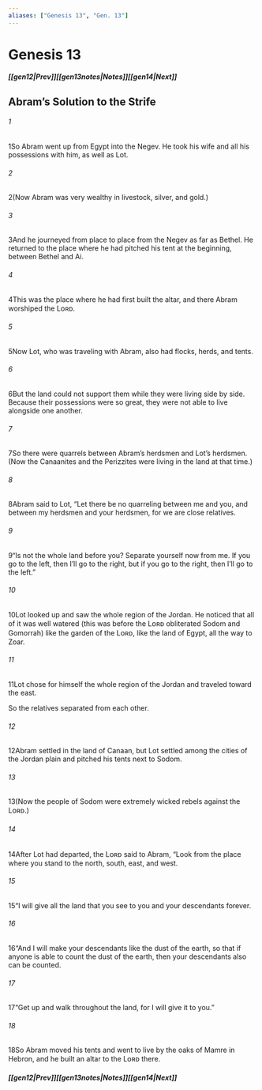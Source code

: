 ```yaml
---
aliases: ["Genesis 13", "Gen. 13"]
---
```

# Genesis 13
##### <span class=arrow-left></span>[[gen12|Prev]]<span class=navigation-separator></span>[[gen13notes|Notes]]<span class=navigation-separator></span>[[gen14|Next]]<span class=arrow-right></span>
## Abram’s Solution to the Strife
###### 1
<span class=verse-first>1</span>So Abram went up from Egypt into the Negev. He took his wife and all his possessions with him, as well as Lot.
<div class=paragraph-break></div>

###### 2
<span class=verse-first>2</span>(Now Abram was very wealthy in livestock, silver, and gold.)
###### 3
<span class=verse-body>3</span>And he journeyed from place to place from the Negev as far as Bethel. He returned to the place where he had pitched his tent at the beginning, between Bethel and Ai.
###### 4
<span class=verse-body>4</span>This was the place where he had first built the altar, and there Abram worshiped the Lᴏʀᴅ.
<div class=paragraph-break></div>

###### 5
<span class=verse-first>5</span>Now Lot, who was traveling with Abram, also had flocks, herds, and tents.
###### 6
<span class=verse-body>6</span>But the land could not support them while they were living side by side. Because their possessions were so great, they were not able to live alongside one another.
###### 7
<span class=verse-body>7</span>So there were quarrels between Abram’s herdsmen and Lot’s herdsmen. (Now the Canaanites and the Perizzites were living in the land at that time.)
<div class=paragraph-break></div>

###### 8
<span class=verse-first>8</span>Abram said to Lot, “Let there be no quarreling between me and you, and between my herdsmen and your herdsmen, for we are close relatives.
###### 9
<span class=verse-body>9</span>“Is not the whole land before you? Separate yourself now from me. If you go to the left, then I’ll go to the right, but if you go to the right, then I’ll go to the left.”
###### 10
<span class=verse-body>10</span>Lot looked up and saw the whole region of the Jordan. He noticed that all of it was well watered (this was before the Lᴏʀᴅ obliterated Sodom and Gomorrah) like the garden of the Lᴏʀᴅ, like the land of Egypt, all the way to Zoar.
###### 11
<span class=verse-body>11</span>Lot chose for himself the whole region of the Jordan and traveled toward the east.
<div class=paragraph-break></div>

So the relatives separated from each other.
###### 12
<span class=verse-body>12</span>Abram settled in the land of Canaan, but Lot settled among the cities of the Jordan plain and pitched his tents next to Sodom.
###### 13
<span class=verse-body>13</span>(Now the people of Sodom were extremely wicked rebels against the Lᴏʀᴅ.)
<div class=paragraph-break></div>

###### 14
<span class=verse-first>14</span>After Lot had departed, the Lᴏʀᴅ said to Abram, “Look from the place where you stand to the north, south, east, and west.
###### 15
<span class=verse-body>15</span>“I will give all the land that you see to you and your descendants forever.
###### 16
<span class=verse-body>16</span>“And I will make your descendants like the dust of the earth, so that if anyone is able to count the dust of the earth, then your descendants also can be counted.
###### 17
<span class=verse-body>17</span>“Get up and walk throughout the land, for I will give it to you.”
###### 18
<span class=verse-body>18</span>So Abram moved his tents and went to live by the oaks of Mamre in Hebron, and he built an altar to the Lᴏʀᴅ there.
##### <span class=arrow-left></span>[[gen12|Prev]]<span class=navigation-separator></span>[[gen13notes|Notes]]<span class=navigation-separator></span>[[gen14|Next]]<span class=arrow-right></span>